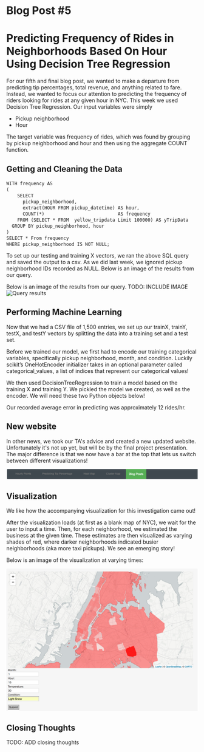 
# Blog Post #5
# Predicting Frequency of Rides in Neighborhoods Based On Hour Using Decision Tree Regression


For our fifth and final blog post, we wanted to make a departure from predicting tip percentages, total revenue, and anything related to fare. Instead, we wanted to focus our attention to predicting the frequency of riders looking for rides at any given hour in NYC. This week we used Decision Tree Regression. Our input variables were simply

- Pickup neighborhood
- Hour


The target variable was frequency of rides, which was found by grouping by pickup neighborhood and hour and then using the aggregate COUNT function.

## Getting and Cleaning the Data
```
WITH frequency AS
(
    SELECT
      pickup_neighborhood,
      extract(HOUR FROM pickup_datetime) AS hour,
      COUNT(*)                           AS frequency
    FROM (SELECT * FROM  yellow_tripdata Limit 100000) AS yTripData
  GROUP BY pickup_neighborhood, hour
)
SELECT * From frequency
WHERE pickup_neighborhood IS NOT NULL;

```

To set up our testing and training X vectors, we ran the above SQL query and saved the output to a csv. 
As we did last week, we ignored pickup neighborhood IDs recorded as NULL.
Below is an image of the results from our query.



Below is an image of the results from our query.
TODO: INCLUDE IMAGE
![Query results](imgs/aew.png)

## Performing Machine Learning

Now that we had a CSV file of 1,500 entries, we set up our trainX, trainY, testX, and testY vectors by splitting the data into a training set and a test set.

Before we trained our model, we first had to encode our training categorical variables, specifically pickup neighborhood, month, and condition. Luckily scikit’s OneHotEncoder initializer takes in an optional parameter called categorical_values, a list of indices that represent our categorical values!

We then used DecisionTreeRegression to train a model based on the training X and training Y. We pickled the model we created, as well as the encoder. We will need these two Python objects below!

Our recorded average error in predicting was approximately 12 rides/hr.

## New website
In other news, we took our TA's advice and created a new updated website. Unfortunately it's not up yet, but will be by the final project presentation. The major difference is that we now have a bar at the top that lets us switch between different visualizations!

![Bar](imgs/bar.png)


## Visualization

We like how the accompanying visualization for this investigation came out!

After the visualization loads (at first as a blank map of NYC), we wait for the user to input a time. Then, for each neighborhood, we estimated the business at the given time. These estimates are then visualized as varying shades of red, where darker neighborhoods indicated busier neighborhoods (aka more taxi pickups). We see an emerging story!

Below is an image of the visualization at varying times:


![ML Visualization](imgs/lloydviz.png)


## Closing Thoughts
TODO: ADD closing thoughts
